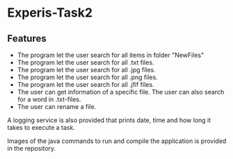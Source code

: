# Experis-Task2
## Features
- The program let the user search for all items in folder "NewFiles"
- The program let the user search for all .txt files.
- The program let the user search for all .jpg files.
- The program let the user search for all .png files.
- The program let the user search for all .jfif files.
- The user can get information of a specific file. The user can also search for a word in .txt-files.
- The user can rename a file.

A logging service is also provided that prints date, time and how long it takes to execute a task.

Images of the java commands to run and compile the application is provided in the repository.

